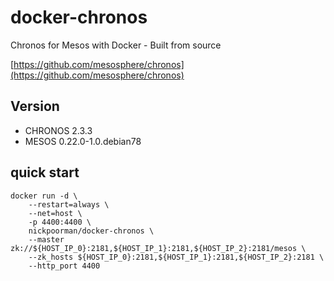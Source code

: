 # docker-chronos

Chronos for Mesos with Docker - Built from source

[https://github.com/mesosphere/chronos](https://github.com/mesosphere/chronos)

## Version
 * CHRONOS 2.3.3
 * MESOS 0.22.0-1.0.debian78

## quick start

```
docker run -d \
    --restart=always \
    --net=host \
    -p 4400:4400 \
    nickpoorman/docker-chronos \
    --master zk://${HOST_IP_0}:2181,${HOST_IP_1}:2181,${HOST_IP_2}:2181/mesos \
    --zk_hosts ${HOST_IP_0}:2181,${HOST_IP_1}:2181,${HOST_IP_2}:2181 \
    --http_port 4400
```

